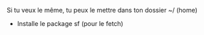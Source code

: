 Si tu veux le même, tu peux le mettre dans ton dossier ~/ (home)

+ Installe le package sf (pour le fetch)
